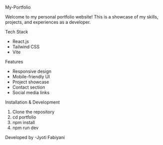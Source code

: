 My-Portfolio

Welcome to my personal portfolio website! This is a showcase of my skills, projects, and experiences as a developer.

 Tech Stack

- React.js 
- Tailwind CSS 
- Vite 

 Features

- Responsive design
- Mobile-friendly UI
- Project showcase
- Contact section
- Social media links
 
 Installation & Development
1. Clone the repository
2. cd portfolio
3. npm install
4. npm run dev 

Developed by
-Jyoti Fabiyani


